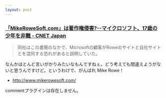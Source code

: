 ```yaml
---
layout: post
---
```

<h3><a href="http://japan.cnet.com/news/media/story/0,2000047715,20063788,00.htm?ref=rss">「MikeRoweSoft.com」は著作権侵害?--マイクロソフト、17歳の少年を非難 - CNET Japan</a></h3>
<blockquote><p>同社はこの書簡のなかで、Microsoftの顧客がRoweのサイトと自社サイトとを混同する恐れがあると説明していた。</p>
</blockquote>
<p>なんかほとんど言いがかりみたいなもんですねぇ。どう考えても間違えようがないと思うんですけど。というわけで、がんばれ Mike Rowe！</p>
<ul>
<li><a href="http://www.mikerowesoft.com/">http://www.mikerowesoft.com/</a></li>
</ul>
<p><span class="error">commentプラグインは存在しません。</span> </p>
